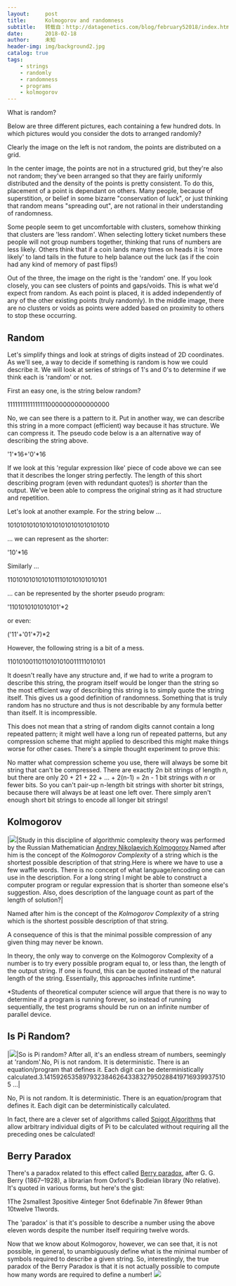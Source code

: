 ```yaml
---
layout:     post
title:      Kolmogorov and randomness
subtitle:   转载自：http://datagenetics.com/blog/february52018/index.html
date:       2018-02-18
author:     未知
header-img: img/background2.jpg
catalog: true
tags:
    - strings
    - randomly
    - randomness
    - programs
    - kolmogorov
---
```


What is random?

Below are three different pictures, each containing a few hundred dots. In which pictures would you consider the dots to arranged randomly?

Clearly the image on the left is not random, the points are distributed on a grid.

In the center image, the points are not in a structured grid, but they're also not random; they've been arranged so that they are fairly uniformly distributed and the density of the points is pretty consistent. To do this, placement of a point is dependant on others. Many people, because of superstition, or belief in some bizarre "conservation of luck", or just thinking that random means "spreading out", are not rational in their understanding of randomness.

Some people seem to get uncomfortable with clusters, somehow thinking that clusters are 'less random'. When selecting lottery ticket numbers these people will not group numbers together, thinking that runs of numbers are less likely. Others think that if a coin lands many times on heads it is 'more likely' to land tails in the future to help balance out the luck (as if the coin had any kind of memory of past flips!) 

Out of the three, the image on the right is the 'random' one. If you look closely, you can see clusters of points and gaps/voids. This is what we'd expect from random. As each point is placed, it is added independently of any of the other existing points (truly randomly). In the middle image, there are no clusters or voids as points were added based on proximity to others to stop these occurring.

## Random

Let's simplify things and look at strings of digits instead of 2D coordinates. As we'll see, a way to decide if something is random is how we could describe it. We will look at series of strings of 1's and 0's to determine if we think each is 'random' or not.

First an easy one, is the string below random?

11111111111111110000000000000000

No, we can see there is a pattern to it. Put in another way, we can describe this string in a more compact (efficient) way because it has structure. We can compress it. The pseudo code below is a an alternative way of describing the string above.

'1'*16+'0'*16

If we look at this 'regular expression like' piece of code above we can see that it describes the longer string perfectly. The length of this short describing program (even with redundant quotes!) is *shorter* than the output. We've been able to compress the original string as it had structure and repetition.

Let's look at another example. For the string below …

10101010101010101010101010101010

… we can represent as the shorter:

'10'*16

Similarly …

11010101010101011101010101010101

… can be represented by the shorter pseudo program:

'1101010101010101'*2

or even:

('11'+'01'*7)*2

However, the following string is a bit of a mess.

11010100110110101010011111010101

It doesn't really have any structure and, if we had to write a program to describe this string, the program itself would be longer than the string so the most efficient way of describing this string is to simply quote the string itself. This gives us a good definition of randomness. Something that is truly random has no structure and thus is not describable by any formula better than itself. It is incompressible.

This does not mean that a string of random digits cannot contain a long repeated pattern; it might well have a long run of repeated patterns, but any compression scheme that might applied to described this might make things worse for other cases. There's a simple thought experiment to prove this:

No matter what compression scheme you use, there will always be some bit string that can't be compressed. There are exactly 2n bit strings of length *n*, but there are only 20 + 21 + 22 + … + 2(n-1) = 2n - 1 bit strings with *n* or fewer bits. So you can't pair-up n-length bit strings with shorter bit strings, because there will always be at least one left over. There simply aren't enough short bit strings to encode all longer bit strings!

## Kolmogorov
|![](http://datagenetics.com/blog/february52018/Kolmogorov.jpg)|Study in this discipline of algorithmic complexity theory was performed by the Russian Mathematician [Andrey Nikolaevich Kolmogorov](https://en.wikipedia.org/wiki/Andrey_Kolmogorov).Named after him is the concept of the *Kolmogorov Complexity* of a string which is the shortest possible description of that string.Here is where we have to use a few waffle words. There is no concept of what language/encoding one can use in the description. For a long string I might be able to construct a computer program or regular expression that is shorter than someone else's suggestion. Also, does description of the language count as part of the length of solution?|

Named after him is the concept of the *Kolmogorov Complexity* of a string which is the shortest possible description of that string.

A consequence of this is that the minimal possible compression of any given thing may never be known.

In theory, the only way to converge on the Kolmogorov Complexity of a number is to try every possible program equal to, or less than, the length of the output string. If one is found, this can be quoted instead of the natural length of the string. Essentially, this approaches infinite runtime*.

*Students of theoretical computer science will argue that there is no way to determine if a program is running forever, so instead of running sequentially, the test programs should be run on an infinite number of parallel device.

## Is Pi Random?
|![](http://datagenetics.com/blog/february52018/pi.png)|So is Pi random? After all, it's an endless stream of numbers, seemingly at 'random'.No, Pi is not random. It is deterministic. There is an equation/program that defines it. Each digit can be deterministically calculated.3.141592653589793238462643383279502884197169399375105 …|

No, Pi is not random. It is deterministic. There is an equation/program that defines it. Each digit can be deterministically calculated.

In fact, there are a clever set of algorithms called [Spigot Algorithms](https://en.wikipedia.org/wiki/Bailey%E2%80%93Borwein%E2%80%93Plouffe_formula) that allow arbitrary individual digits of Pi to be calculated without requiring all the preceding ones be calculated!

## Berry Paradox

There's a paradox related to this effect called [Berry paradox](https://en.wikipedia.org/wiki/Berry_paradox), after G. G. Berry (1867–1928), a librarian from Oxford's Bodleian library (No relative). It's quoted in various forms, but here's the gist:


1The 
2smallest 
3positive 
4integer 
5not 
6definable 
7in 
8fewer 
9than 
10twelve 
11words.

The 'paradox' is that it's possible to describe a number using the above eleven words despite the number itself requiring twelve words.

Now that we know about Kolmogorov, however, we can see that, it is not possible, in general, to unambiguously define what is the minimal number of symbols required to describe a given string. So, interestingly, the true paradox of the Berry Paradox is that it is not actually possible to compute how many words are required to define a number!
![](http://datagenetics.com/blog/february52018/bod.jpg)

